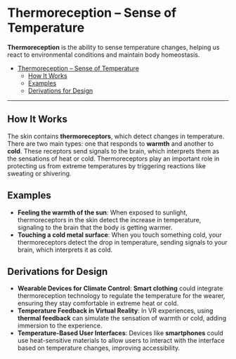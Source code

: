 # Thermoreception – Sense of Temperature

**Thermoreception** is the ability to sense temperature changes, helping us react to environmental conditions and maintain body homeostasis.

- [Thermoreception – Sense of Temperature](#thermoreception--sense-of-temperature)
  - [How It Works](#how-it-works)
  - [Examples](#examples)
  - [Derivations for Design](#derivations-for-design)

---

## How It Works

The skin contains **thermoreceptors**, which detect changes in temperature. There are two main types: one that responds to **warmth** and another to **cold**. These receptors send signals to the brain, which interprets them as the sensations of heat or cold. Thermoreceptors play an important role in protecting us from extreme temperatures by triggering reactions like sweating or shivering.

## Examples

- **Feeling the warmth of the sun**: When exposed to sunlight, thermoreceptors in the skin detect the increase in temperature, signaling to the brain that the body is getting warmer.
- **Touching a cold metal surface**: When you touch something cold, your thermoreceptors detect the drop in temperature, sending signals to your brain, which interprets it as cold.

## Derivations for Design

- **Wearable Devices for Climate Control**: **Smart clothing** could integrate thermoreception technology to regulate the temperature for the wearer, ensuring they stay comfortable in extreme heat or cold.
- **Temperature Feedback in Virtual Reality**: In VR experiences, using **thermal feedback** can simulate the sensation of warmth or cold, adding immersion to the experience.
- **Temperature-Based User Interfaces**: Devices like **smartphones** could use heat-sensitive materials to allow users to interact with the interface based on temperature changes, improving accessibility.